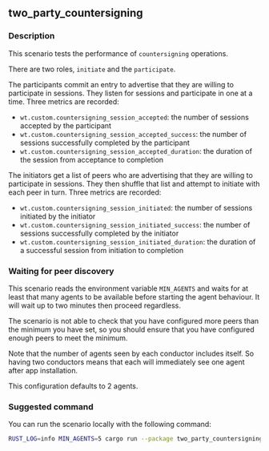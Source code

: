 ## two_party_countersigning

### Description

This scenario tests the performance of `countersigning` operations.

There are two roles, `initiate` and the `participate`. 

The participants commit an entry to advertise that they are willing
to participate in sessions. They listen for sessions and participate in one at a time. Three metrics are recorded:
- `wt.custom.countersigning_session_accepted`: the number of sessions accepted by the participant
- `wt.custom.countersigning_session_accepted_success`: the number of sessions successfully completed by the participant
- `wt.custom.countersigning_session_accepted_duration`: the duration of the session from acceptance to completion

The initiators get a list of peers who are advertising that they are willing to participate in sessions. They then shuffle
that list and attempt to initiate with each peer in turn. Three metrics are recorded:
- `wt.custom.countersigning_session_initiated`: the number of sessions initiated by the initiator
- `wt.custom.countersigning_session_initiated_success`: the number of sessions successfully completed by the initiator
- `wt.custom.countersigning_session_initiated_duration`: the duration of a successful session from initiation to completion

### Waiting for peer discovery

This scenario reads the environment variable `MIN_AGENTS` and waits for at least that many agents to be available before
starting the agent behaviour. It will wait up to two minutes then proceed regardless.

The scenario is not able to check that you have configured more peers than the minimum you have set, so you should
ensure that you have configured enough peers to meet the minimum.

Note that the number of agents seen by each conductor includes itself. So having two conductors means that each will
immediately see one agent after app installation.

This configuration defaults to 2 agents.

### Suggested command

You can run the scenario locally with the following command:

```bash
RUST_LOG=info MIN_AGENTS=5 cargo run --package two_party_countersigning -- --agents 5 --behaviour initiate:2 --behaviour participate:3 --duration 300
```
